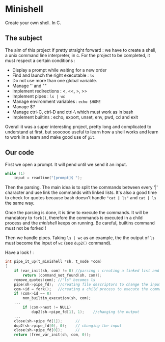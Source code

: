 # Minishell
Create your own shell. In C.
## The subject
The aim of this project if pretty straight forward : we have to create a shell, a unix command line interpreter, in c. For the project to be completed, it must respect a certain conditions :
- Display a prompt while waiting for a new order
- Find and launch the right executable : `ls`
- Do not use more than one global variable.
- Manage '' and ""
- Implement redirections : <, <<, >, >>
- Implement pipes : `ls | wc`
- Manage environment variables : `echo $HOME`
- Manage $?
- Manage ctrl-C, ctrl-D and ctrl-\ which must work as in bash
- Implement builtins : echo, export, unset, env, pwd, cd and exit

Overall it was a super interesting project, pretty long and complicated to understand at first, but soooooo useful to learn how a shell works and learn to work in a team and make good use of `git`.
## Our code
First we open a prompt. It will pend until we send it an input.
```c
while (1)
    input = readline("[prompt]$ ");
```
Then the parsing. The main idea is to split the commands between every '|' character and use link the commands with linked lists. It's also a good time to check for quotes because bash doesn't handle `"cat | ls"` and `cat | ls` the same way.

Once the parsing is done, it is time to execute the commands. It will be mandatory to `fork()`, therefore the commands is executed in a child process and the _minishell_ keeps on running. Be careful, builtins command must not be forked !

Then we handle pipes. Taking `ls | wc` as an example, the the output of `ls` must become the input of `wc` (see `dup2()` command).

Have a look ! :
```c
int	pipe_it_up(t_minishell *sh, t_node *com)
{
	if (var_init(sh, com) != 0) //parsing : creating a linked list and trimmimg white spaces
		return (command_not_found(sh, com));
	remove_quotes(com); //"ls" becomes ls
	pipe(sh->pipe_fd);  //creating file descriptors to change the input and the input :)
	com->id = fork();   //creating a child process to execute the command
	if (com->id == 0)
		non_builtin_execution(sh, com);
    ...
		if (com->next != NULL)
			dup2(sh->pipe_fd[1], 1);    //changing the output
    ...
	close(sh->pipe_fd[1]);      //
	dup2(sh->pipe_fd[0], 0);    // changing the input
	close(sh->pipe_fd[0]);      //
	return (free_var_init(sh, com, 0));
```
